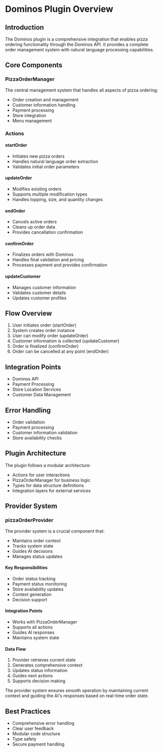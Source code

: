 # Dominos Plugin Overview

## Introduction
The Dominos plugin is a comprehensive integration that enables pizza ordering functionality through the Dominos API. It provides a complete order management system with natural language processing capabilities.

## Core Components

### PizzaOrderManager
The central management system that handles all aspects of pizza ordering:
- Order creation and management
- Customer information handling
- Payment processing
- Store integration
- Menu management

### Actions

#### startOrder
- Initiates new pizza orders
- Handles natural language order extraction
- Validates initial order parameters

#### updateOrder
- Modifies existing orders
- Supports multiple modification types
- Handles topping, size, and quantity changes

#### endOrder
- Cancels active orders
- Cleans up order data
- Provides cancellation confirmation

#### confirmOrder
- Finalizes orders with Dominos
- Handles final validation and pricing
- Processes payment and provides confirmation

#### updateCustomer
- Manages customer information
- Validates customer details
- Updates customer profiles

## Flow Overview
1. User initiates order (startOrder)
2. System creates order instance
3. User can modify order (updateOrder)
4. Customer information is collected (updateCustomer)
5. Order is finalized (confirmOrder)
6. Order can be cancelled at any point (endOrder)

## Integration Points
- Dominos API
- Payment Processing
- Store Location Services
- Customer Data Management

## Error Handling
- Order validation
- Payment processing
- Customer information validation
- Store availability checks

## Plugin Architecture
The plugin follows a modular architecture:
- Actions for user interactions
- PizzaOrderManager for business logic
- Types for data structure definitions
- Integration layers for external services

## Provider System

### pizzaOrderProvider
The provider system is a crucial component that:
- Maintains order context
- Tracks system state
- Guides AI decisions
- Manages status updates

#### Key Responsibilities
- Order status tracking
- Payment status monitoring
- Store availability updates
- Context generation
- Decision support

#### Integration Points
- Works with PizzaOrderManager
- Supports all actions
- Guides AI responses
- Maintains system state

#### Data Flow
1. Provider retrieves current state
2. Generates comprehensive context
3. Updates status information
4. Guides next actions
5. Supports decision making

The provider system ensures smooth operation by maintaining current context and guiding the AI's responses based on real-time order state.

## Best Practices
- Comprehensive error handling
- Clear user feedback
- Modular code structure
- Type safety
- Secure payment handling
